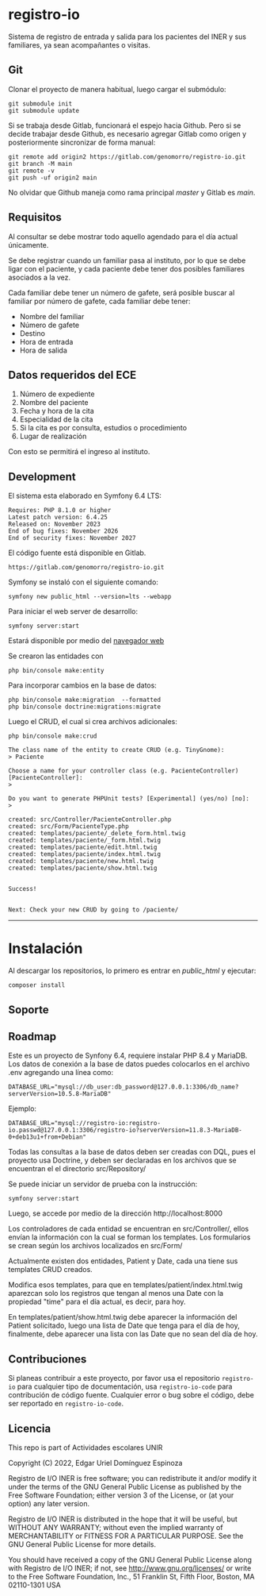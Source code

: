 # registro-io

Sistema de registro de entrada y salida para los pacientes del INER y sus familiares, ya sean acompañantes o visitas.

## Git
Clonar el proyecto de manera habitual, luego cargar el submódulo:

	git submodule init
	git submodule update
	
Si se trabaja desde Gitlab, funcionará el espejo hacia Github. Pero si se decide trabajar desde Github, es necesario agregar Gitlab como origen y posteriormente sincronizar de forma manual:

	git remote add origin2 https://gitlab.com/genomorro/registro-io.git
	git branch -M main
	git remote -v
	git push -uf origin2 main

No olvidar que Github maneja como rama principal _master_ y Gitlab es _main_.

## Requisitos
Al consultar se debe mostrar todo aquello agendado para el día actual únicamente.

Se debe registrar cuando un familiar pasa al instituto, por lo que se debe ligar con el paciente, y cada paciente debe tener dos posibles familiares asociados a la vez.

Cada familiar debe tener un número de gafete, será posible buscar al familiar por número de gafete, cada familiar debe tener:

- Nombre del familiar
- Número de gafete
- Destino
- Hora de entrada
- Hora de salida

## Datos requeridos del ECE
1. Número de expediente
2. Nombre del paciente
3. Fecha y hora de la cita
4. Especialidad de la cita
5. Si la cita es por consulta, estudios o procedimiento
6. Lugar de realización

Con esto se permitirá el ingreso al instituto.

## Development
El sistema esta elaborado en Symfony 6.4 LTS:

    Requires: PHP 8.1.0 or higher
    Latest patch version: 6.4.25
    Released on: November 2023
    End of bug fixes: November 2026
    End of security fixes: November 2027

El código fuente está disponible en Gitlab.
	
	https://gitlab.com/genomorro/registro-io.git
	
Symfony se instaló con el siguiente comando:

	symfony new public_html --version=lts --webapp
	
Para iniciar el web server de desarrollo:

	symfony server:start
	
Estará disponible por medio del [navegador web](http://localhost:8000)

Se crearon las entidades con 

	php bin/console make:entity
	
Para incorporar cambios en la base de datos:

	php bin/console make:migration  --formatted
	php bin/console doctrine:migrations:migrate

Luego el CRUD, el cual si crea archivos adicionales:

	php bin/console make:crud

	The class name of the entity to create CRUD (e.g. TinyGnome):
	> Paciente
	
	Choose a name for your controller class (e.g. PacienteController) [PacienteController]:
	> 
	
	Do you want to generate PHPUnit tests? [Experimental] (yes/no) [no]:
	> 
		
	created: src/Controller/PacienteController.php
	created: src/Form/PacienteType.php
	created: templates/paciente/_delete_form.html.twig
	created: templates/paciente/_form.html.twig
	created: templates/paciente/edit.html.twig
	created: templates/paciente/index.html.twig
	created: templates/paciente/new.html.twig
	created: templates/paciente/show.html.twig
	
	
	Success! 
	
	
	Next: Check your new CRUD by going to /paciente/

***

# Instalación
<!--  TODO:  -->
Al descargar los repositorios, lo primero es entrar en _public_html_ y ejecutar:

	composer install

## Soporte

## Roadmap
Este es un proyecto de Synfony 6.4, requiere instalar PHP 8.4 y MariaDB. Los datos de conexión a la base de datos puedes colocarlos en el archivo .env agregando una línea como:

	DATABASE_URL="mysql://db_user:db_password@127.0.0.1:3306/db_name?serverVersion=10.5.8-MariaDB"

Ejemplo:

	DATABASE_URL="mysql://registro-io:registro-io.passwd@127.0.0.1:3306/registro-io?serverVersion=11.8.3-MariaDB-0+deb13u1+from+Debian"

Todas las consultas a la base de datos deben ser creadas con DQL, pues el proyecto usa Doctrine, y deben ser declaradas en los archivos que se encuentran el el directorio src/Repository/

Se puede iniciar un servidor de prueba con la instrucción:

	symfony server:start

Luego, se accede por medio de la dirección http://localhost:8000

Los controladores de cada entidad se encuentran en src/Controller/, ellos envían la información con la cual se forman los templates. Los formularios se crean según los archivos localizados en src/Form/ 

Actualmente existen dos entidades, Patient y Date, cada una tiene sus templates CRUD creados.

Modifica esos templates, para que en templates/patient/index.html.twig aparezcan solo los registros que tengan al menos una Date con la propiedad "time" para el día actual, es decir, para hoy.

En templates/patient/show.html.twig debe aparecer la información del Patient solicitado, luego una lista de Date que tenga para el día de hoy, finalmente, debe aparecer una lista con las Date que no sean del día de hoy.

## Contribuciones
Si planeas contribuir a este proyecto, por favor usa el repositorio `registro-io` para cualquier tipo de documentación, usa `registro-io-code` para contribución de código fuente. Cualquier error o bug sobre el código, debe ser reportado en `registro-io-code`.

## Licencia
This repo is part of Actividades escolares UNIR

Copyright (C) 2022, Edgar Uriel Domínguez Espinoza

Registro de I/O INER is free software; you can redistribute it and/or modify it under the terms of the GNU General Public License as published by the Free Software Foundation; either version 3 of the License, or (at your option) any later version.

Registro de I/O INER is distributed in the hope that it will be useful, but WITHOUT ANY WARRANTY; without even the implied warranty of MERCHANTABILITY or FITNESS FOR A PARTICULAR PURPOSE. See the GNU General Public License for more details.

You should have received a copy of the GNU General Public License along with Registro de I/O INER; if not, see http://www.gnu.org/licenses/ or write to the Free Software Foundation, Inc., 51 Franklin St, Fifth Floor, Boston, MA 02110-1301 USA
